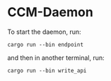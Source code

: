 # CCM-Daemon

To start the daemon, run:

```
cargo run --bin endpoint
```

and then in another terminal, run:

```
cargo run --bin write_api
```
